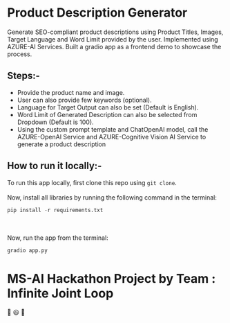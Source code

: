 # Product Description Generator

Generate SEO-compliant product descriptions using Product Titles, Images, Target Language and Word Limit provided by the user.
Implemented using AZURE-AI Services. Built a gradio app as a frontend demo to showcase the process.

## Steps:-

- Provide the product name and image.
- User can also provide few keywords (optional).
- Language for Target Output can also be set (Default is English).
- Word Limit of Generated Description can also be selected from Dropdown (Default is 100).
- Using the custom prompt template and ChatOpenAI model, call the AZURE-OpenAI Service and AZURE-Cognitive Vision AI Service to generate a product description

## How to run it locally:-

To run this app locally, first clone this repo using `git clone`.<br><br>
Now, install all libraries by running the following command in the terminal:<br>
```python
pip install -r requirements.txt
```
<br><br>
Now, run the app from the terminal:<br>
```python
gradio app.py
```

# MS-AI Hackathon Project by Team : Infinite Joint Loop

:herb: :smiley: :herb:


